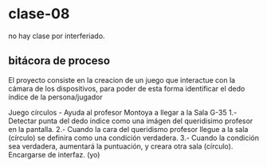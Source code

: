 # clase-08

no hay clase por interferiado.

## bitácora de proceso
El proyecto consiste en la creacion de un juego que interactue con la cámara de los dispositivos, para poder de esta forma identificar el dedo índice de la persona/jugador

Juego círculos - Ayuda al profesor Montoya a llegar a la Sala G-35
1.- Detectar punta del dedo indice como una imágen del queridisimo profesor en la pantalla.
2.- Cuando la cara del queridismo profesor llegue a la sala (círculo) se definira como una condición verdadera.
3.- Cuando la condición sea verdadera, aumentará la puntuación, y creara otra sala (círculo). Encargarse de interfaz. (yo) 

